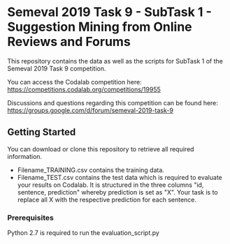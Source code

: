 # Semeval 2019 Task 9 - SubTask 1 - Suggestion Mining from Online Reviews and Forums

This repository contains the data as well as the scripts for SubTask 1 of the Semeval 2019 Task 9 competition. 

You can access the Codalab competition here: https://competitions.codalab.org/competitions/19955 

Discussions and questions regarding this competition can be found here: https://groups.google.com/d/forum/semeval-2019-task-9

## Getting Started

You can download or clone this repository to retrieve all required information. 

* Filename_TRAINING.csv contains the training data.
* Filename_TEST.csv contains the test data which is required to evaluate your results on Codalab. It is structured in the three columns "id, sentence, prediction" whereby prediction is set as "X". Your task is to replace all X with the respective prediction for each sentence.

### Prerequisites

Python 2.7 is required to run the evaluation_script.py